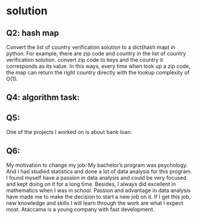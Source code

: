 # solution
## Q2: hash map 
Convert the list of country verification solution to a dict(hash map) in python. For example, there are zip code and country in the list of country verification solution. convert zip code to keys and the country it corresponds as its value. In this ways, every time when look up a zip code, the map can return the right country directly with the lookup complexity of O(1).

## Q4: algorithm task:

## Q5:
One of the projects I worked on is about bank loan. 

## Q6:
My motivation to change my job:
My bachelor’s program was psychology. And I had studied statistics and done a lot of data analysis for this program. I found myself have a passion in data analysis and could be very focused and kept doing on it for a long time. Besides, I always did excellent in mathematics when I was in school. Passion and advantage in data analysis have made me to make the decision to start a new job on it. If I get this job, new knowledge and skills I will learn through the work are what I expect most. Ataccama is a young company with fast development. 
